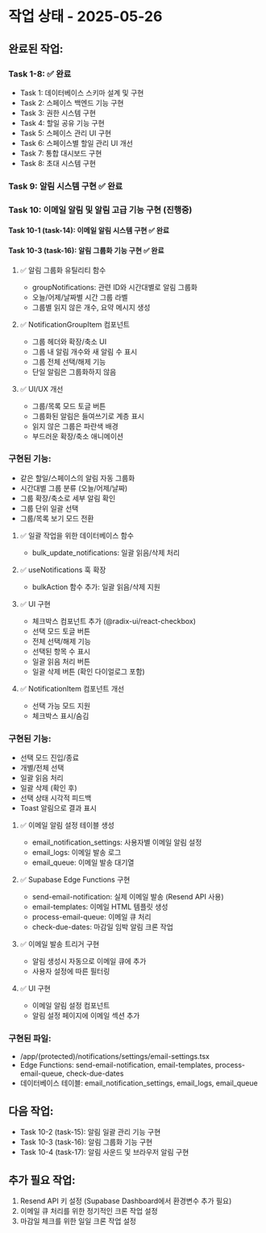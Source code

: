 # 작업 상태 - 2025-05-26

## 완료된 작업:

### Task 1-8: ✅ 완료
- Task 1: 데이터베이스 스키마 설계 및 구현
- Task 2: 스페이스 백엔드 기능 구현
- Task 3: 권한 시스템 구현
- Task 4: 할일 공유 기능 구현
- Task 5: 스페이스 관리 UI 구현
- Task 6: 스페이스별 할일 관리 UI 개선
- Task 7: 통합 대시보드 구현
- Task 8: 초대 시스템 구현

### Task 9: 알림 시스템 구현 ✅ 완료

### Task 10: 이메일 알림 및 알림 고급 기능 구현 (진행중)

#### Task 10-1 (task-14): 이메일 알림 시스템 구현 ✅ 완료

#### Task 10-3 (task-16): 알림 그룹화 기능 구현 ✅ 완료

1. ✅ 알림 그룹화 유틸리티 함수
   - groupNotifications: 관련 ID와 시간대별로 알림 그룹화
   - 오늘/어제/날짜별 시간 그룹 라벨
   - 그룹별 읽지 않은 개수, 요약 메시지 생성

2. ✅ NotificationGroupItem 컴포넌트
   - 그룹 헤더와 확장/축소 UI
   - 그룹 내 알림 개수와 새 알림 수 표시
   - 그룹 전체 선택/해제 기능
   - 단일 알림은 그룹화하지 않음

3. ✅ UI/UX 개선
   - 그룹/목록 모드 토글 버튼
   - 그룹화된 알림은 들여쓰기로 계층 표시
   - 읽지 않은 그룹은 파란색 배경
   - 부드러운 확장/축소 애니메이션

### 구현된 기능:
- 같은 할일/스페이스의 알림 자동 그룹화
- 시간대별 그룹 분류 (오늘/어제/날짜)
- 그룹 확장/축소로 세부 알림 확인
- 그룹 단위 일괄 선택
- 그룹/목록 보기 모드 전환

1. ✅ 일괄 작업을 위한 데이터베이스 함수
   - bulk_update_notifications: 일괄 읽음/삭제 처리

2. ✅ useNotifications 훅 확장
   - bulkAction 함수 추가: 일괄 읽음/삭제 지원

3. ✅ UI 구현
   - 체크박스 컴포넌트 추가 (@radix-ui/react-checkbox)
   - 선택 모드 토글 버튼
   - 전체 선택/해제 기능
   - 선택된 항목 수 표시
   - 일괄 읽음 처리 버튼
   - 일괄 삭제 버튼 (확인 다이얼로그 포함)

4. ✅ NotificationItem 컴포넌트 개선
   - 선택 가능 모드 지원
   - 체크박스 표시/숨김

### 구현된 기능:
- 선택 모드 진입/종료
- 개별/전체 선택
- 일괄 읽음 처리
- 일괄 삭제 (확인 후)
- 선택 상태 시각적 피드백
- Toast 알림으로 결과 표시

1. ✅ 이메일 알림 설정 테이블 생성
   - email_notification_settings: 사용자별 이메일 알림 설정
   - email_logs: 이메일 발송 로그
   - email_queue: 이메일 발송 대기열

2. ✅ Supabase Edge Functions 구현
   - send-email-notification: 실제 이메일 발송 (Resend API 사용)
   - email-templates: 이메일 HTML 템플릿 생성
   - process-email-queue: 이메일 큐 처리
   - check-due-dates: 마감일 임박 알림 크론 작업

3. ✅ 이메일 발송 트리거 구현
   - 알림 생성시 자동으로 이메일 큐에 추가
   - 사용자 설정에 따른 필터링

4. ✅ UI 구현
   - 이메일 알림 설정 컴포넌트
   - 알림 설정 페이지에 이메일 섹션 추가

### 구현된 파일:
- /app/(protected)/notifications/settings/email-settings.tsx
- Edge Functions: send-email-notification, email-templates, process-email-queue, check-due-dates
- 데이터베이스 테이블: email_notification_settings, email_logs, email_queue

## 다음 작업:
- Task 10-2 (task-15): 알림 일괄 관리 기능 구현
- Task 10-3 (task-16): 알림 그룹화 기능 구현
- Task 10-4 (task-17): 알림 사운드 및 브라우저 알림 구현

## 추가 필요 작업:
1. Resend API 키 설정 (Supabase Dashboard에서 환경변수 추가 필요)
2. 이메일 큐 처리를 위한 정기적인 크론 작업 설정
3. 마감일 체크를 위한 일일 크론 작업 설정
